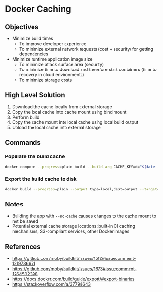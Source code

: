 # Docker Caching
## Objectives
- Minimize build times
    - To improve developer experience
    - To minimize external network requests (cost + security) for getting dependencies
- Minimize runtime application image size
    - To minimize attack surface area (security)
    - To minimize time to download and therefore start containers (time to recovery in cloud environments)
    - To minimize storage costs

## High Level Solution
1. Download the cache locally from external storage
1. Copy the local cache into cache mount using bind mount
1. Perform build
1. Copy the cache mount into local cache using local build output
1. Upload the local cache into external storage

## Commands
### Populate the build cache
```bash
docker compose --progress=plain build --build-arg CACHE_KEY=d="$(date -Iseconds)" write-to-cache
```

### Export the build cache to disk
```bash
docker build --progress=plain --output type=local,dest=output --target=read-from-cache --file dockerfiles/cache_manipulator.Dockerfile .
```

## Notes
- Building the app with `--no-cache` causes changes to the cache mount to not be saved
- Potential external cache storage locations: built-in CI caching mechanisms, S3-compliant services, other Docker images

## References
- https://github.com/moby/buildkit/issues/1512#issuecomment-1319736671
- https://github.com/moby/buildkit/issues/1673#issuecomment-1264502398
- https://docs.docker.com/build/guide/export/#export-binaries
- https://stackoverflow.com/a/37798643